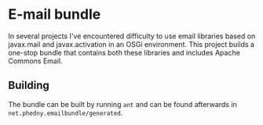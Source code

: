 E-mail bundle
=============

In several projects I've encountered difficulty to use email libraries based on
javax.mail and javax.activation in an OSGi environment. This project builds a
one-stop bundle that contains both these libraries and includes Apache Commons
Email.

Building
--------

The bundle can be built by running `ant` and can be found afterwards in
`net.phedny.emailbundle/generated`.
